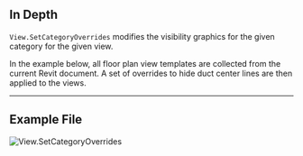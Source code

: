## In Depth
`View.SetCategoryOverrides` modifies the visibility graphics for the given category for the given view.

In the example below, all floor plan view templates are collected from the current Revit document. A set of overrides to hide duct center lines are then applied to the views.
___
## Example File

![View.SetCategoryOverrides](./Revit.Elements.Views.View.SetCategoryOverrides_img.jpg)
